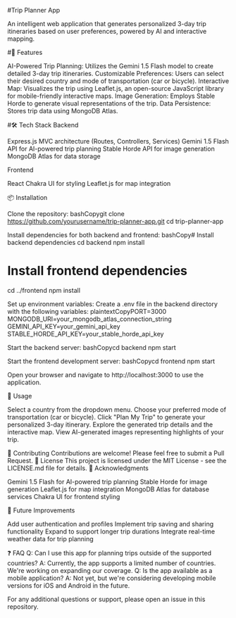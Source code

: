 #Trip Planner App

An intelligent web application that generates personalized 3-day trip itineraries based on user preferences, powered by AI and interactive mapping.

#🚀 Features

AI-Powered Trip Planning: Utilizes the Gemini 1.5 Flash model to create detailed 3-day trip itineraries.
Customizable Preferences: Users can select their desired country and mode of transportation (car or bicycle).
Interactive Map: Visualizes the trip using Leaflet.js, an open-source JavaScript library for mobile-friendly interactive maps.
Image Generation: Employs Stable Horde to generate visual representations of the trip.
Data Persistence: Stores trip data using MongoDB Atlas.

#🛠️ Tech Stack
Backend

Express.js
MVC architecture (Routes, Controllers, Services)
Gemini 1.5 Flash API for AI-powered trip planning
Stable Horde API for image generation
MongoDB Atlas for data storage

Frontend

React
Chakra UI for styling
Leaflet.js for map integration

📦 Installation

Clone the repository:
bashCopygit clone https://github.com/yourusername/trip-planner-app.git
cd trip-planner-app

Install dependencies for both backend and frontend:
bashCopy# Install backend dependencies
cd backend
npm install

# Install frontend dependencies

cd ../frontend
npm install

Set up environment variables:
Create a .env file in the backend directory with the following variables:
plaintextCopyPORT=3000
MONGODB_URI=your_mongodb_atlas_connection_string
GEMINI_API_KEY=your_gemini_api_key
STABLE_HORDE_API_KEY=your_stable_horde_api_key

Start the backend server:
bashCopycd backend
npm start

Start the frontend development server:
bashCopycd frontend
npm start

Open your browser and navigate to http://localhost:3000 to use the application.

🚗 Usage

Select a country from the dropdown menu.
Choose your preferred mode of transportation (car or bicycle).
Click "Plan My Trip" to generate your personalized 3-day itinerary.
Explore the generated trip details and the interactive map.
View AI-generated images representing highlights of your trip.

🤝 Contributing
Contributions are welcome! Please feel free to submit a Pull Request.
📄 License
This project is licensed under the MIT License - see the LICENSE.md file for details.
🙏 Acknowledgments

Gemini 1.5 Flash for AI-powered trip planning
Stable Horde for image generation
Leaflet.js for map integration
MongoDB Atlas for database services
Chakra UI for frontend styling

🚧 Future Improvements

Add user authentication and profiles
Implement trip saving and sharing functionality
Expand to support longer trip durations
Integrate real-time weather data for trip planning

❓ FAQ
Q: Can I use this app for planning trips outside of the supported countries?
A: Currently, the app supports a limited number of countries. We're working on expanding our coverage.
Q: Is the app available as a mobile application?
A: Not yet, but we're considering developing mobile versions for iOS and Android in the future.

For any additional questions or support, please open an issue in this repository.
